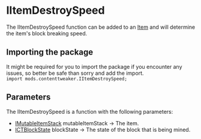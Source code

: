 # IItemDestroySpeed

The IItemDestroySpeed function can be added to an [Item](/Mods/ContentTweaker/Vanilla/Creatable_Content/Item) and will determine the item's block breaking speed.

## Importing the package
It might be required for you to import the package if you encounter any issues, so better be safe than sorry and add the import.  
`import mods.contenttweaker.IItemDestroySpeed;` 


## Parameters
The IItemDestroySpeed is a function with the following parameters:

- [IMutableItemStack](/Mods/ContentTweaker/Vanilla/Types/Item/IMutableItemStack) mutableItemStack → The item.
- [ICTBlockState](/Mods/ContentTweaker/Vanilla/Types/Block/ICTBlockState) blockState → The state of the block that is being mined.